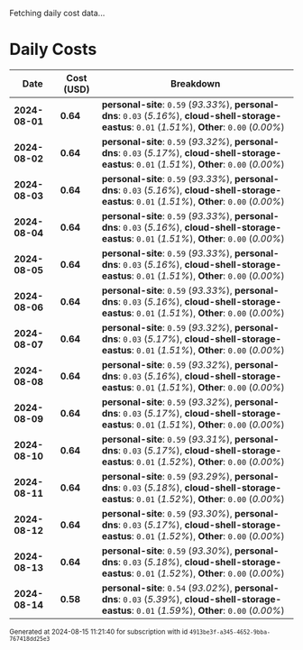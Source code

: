 Fetching daily cost data...
# Daily Costs

| Date | Cost (USD) | Breakdown |
|------|----------------|-----------|
| **2024-08-01** | **0.64** | **personal-site**: `0.59` (_93.33%_), **personal-dns**: `0.03` (_5.16%_), **cloud-shell-storage-eastus**: `0.01` (_1.51%_), **Other**: `0.00` (_0.00%_) |
| **2024-08-02** | **0.64** | **personal-site**: `0.59` (_93.32%_), **personal-dns**: `0.03` (_5.17%_), **cloud-shell-storage-eastus**: `0.01` (_1.51%_), **Other**: `0.00` (_0.00%_) |
| **2024-08-03** | **0.64** | **personal-site**: `0.59` (_93.33%_), **personal-dns**: `0.03` (_5.16%_), **cloud-shell-storage-eastus**: `0.01` (_1.51%_), **Other**: `0.00` (_0.00%_) |
| **2024-08-04** | **0.64** | **personal-site**: `0.59` (_93.33%_), **personal-dns**: `0.03` (_5.16%_), **cloud-shell-storage-eastus**: `0.01` (_1.51%_), **Other**: `0.00` (_0.00%_) |
| **2024-08-05** | **0.64** | **personal-site**: `0.59` (_93.33%_), **personal-dns**: `0.03` (_5.16%_), **cloud-shell-storage-eastus**: `0.01` (_1.51%_), **Other**: `0.00` (_0.00%_) |
| **2024-08-06** | **0.64** | **personal-site**: `0.59` (_93.33%_), **personal-dns**: `0.03` (_5.16%_), **cloud-shell-storage-eastus**: `0.01` (_1.51%_), **Other**: `0.00` (_0.00%_) |
| **2024-08-07** | **0.64** | **personal-site**: `0.59` (_93.32%_), **personal-dns**: `0.03` (_5.17%_), **cloud-shell-storage-eastus**: `0.01` (_1.51%_), **Other**: `0.00` (_0.00%_) |
| **2024-08-08** | **0.64** | **personal-site**: `0.59` (_93.32%_), **personal-dns**: `0.03` (_5.16%_), **cloud-shell-storage-eastus**: `0.01` (_1.51%_), **Other**: `0.00` (_0.00%_) |
| **2024-08-09** | **0.64** | **personal-site**: `0.59` (_93.32%_), **personal-dns**: `0.03` (_5.17%_), **cloud-shell-storage-eastus**: `0.01` (_1.51%_), **Other**: `0.00` (_0.00%_) |
| **2024-08-10** | **0.64** | **personal-site**: `0.59` (_93.31%_), **personal-dns**: `0.03` (_5.17%_), **cloud-shell-storage-eastus**: `0.01` (_1.52%_), **Other**: `0.00` (_0.00%_) |
| **2024-08-11** | **0.64** | **personal-site**: `0.59` (_93.29%_), **personal-dns**: `0.03` (_5.18%_), **cloud-shell-storage-eastus**: `0.01` (_1.52%_), **Other**: `0.00` (_0.00%_) |
| **2024-08-12** | **0.64** | **personal-site**: `0.59` (_93.30%_), **personal-dns**: `0.03` (_5.17%_), **cloud-shell-storage-eastus**: `0.01` (_1.52%_), **Other**: `0.00` (_0.00%_) |
| **2024-08-13** | **0.64** | **personal-site**: `0.59` (_93.30%_), **personal-dns**: `0.03` (_5.18%_), **cloud-shell-storage-eastus**: `0.01` (_1.52%_), **Other**: `0.00` (_0.00%_) |
| **2024-08-14** | **0.58** | **personal-site**: `0.54` (_93.02%_), **personal-dns**: `0.03` (_5.39%_), **cloud-shell-storage-eastus**: `0.01` (_1.59%_), **Other**: `0.00` (_0.00%_) |


<sup>Generated at 2024-08-15 11:21:40 for subscription with id `4913be3f-a345-4652-9bba-767418dd25e3`</sup>
